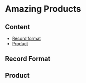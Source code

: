 # Amazing Products

## Content

- [Record format](#recordformat)
- [Product](#product)

## <h2 id="recordformat"> Record Format </h2>



## <h2 id="product"> Product </h2>


